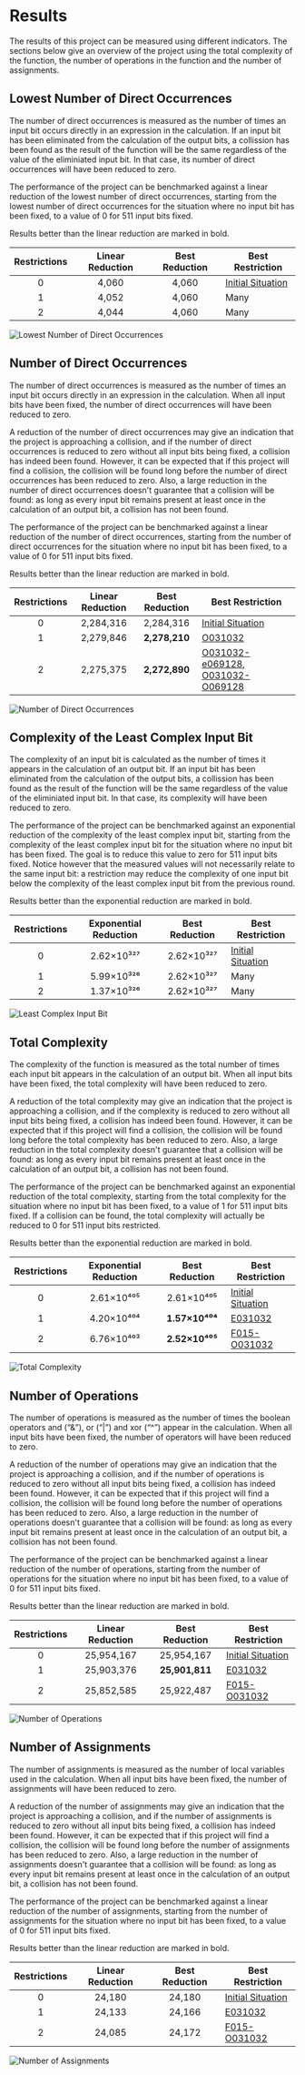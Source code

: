 # Results

The results of this project can be measured using different indicators. The
sections below give an overview of the project using the total complexity of
the function, the number of operations in the function and the number of
assignments.

## Lowest Number of Direct Occurrences

The number of direct occurrences is measured as the number of times an input bit
occurs directly in an expression in the calculation. If an input bit has been
eliminated from the calculation of the output bits, a collission has been found
as the result of the function will be the same regardless of the value of the
eliminiated input bit. In that case, its number of direct occurrences will have
been reduced to zero.

The performance of the project can be benchmarked against a linear reduction of
the lowest number of direct occurrences, starting from the lowest number of
direct occurrences for the situation where no input bit has been fixed, to a
value of 0 for 511 input bits fixed.

Results better than the linear reduction are marked in bold.

| Restrictions | Linear Reduction | Best Reduction | Best Restriction |
|:------------:|:----------------:|:--------------:| ---------------- |
|       0      | 4,060            | 4,060          | [Initial Situation](000/000.md) |
|       1      | 4,052            | 4,060          | Many             |
|       2      | 4,044            | 4,060          | Many             |

![Lowest Number of Direct Occurrences](Lowest_Number_of_Direct_Occurrences.png "Lowest Number of Direct Occurrences")

## Number of Direct Occurrences

The number of direct occurrences is measured as the number of times an input bit
occurs directly in an expression in the calculation. When all input bits have
been fixed, the number of direct occurrences will have been reduced to zero.

A reduction of the number of direct occurrences may give an indication that the
project is approaching a collision, and if the number of direct occurrences is
reduced to zero without all input bits being fixed, a collision has indeed been
found. However, it can be expected that if this project will find a collision,
the collision will be found long before the number of direct occurrences has
been reduced to zero. Also, a large reduction in the number of direct
occurrences doesn't guarantee that a collision will be found: as long as every
input bit remains present at least once in the calculation of an output bit, a
collision has not been found.

The performance of the project can be benchmarked against a linear reduction of
the number of direct occurrences, starting from the number of direct occurrences
for the situation where no input bit has been fixed, to a value of 0 for 511
input bits fixed.

Results better than the linear reduction are marked in bold.

| Restrictions | Linear Reduction | Best Reduction | Best Restriction |
|:------------:|:----------------:|:--------------:| ---------------- |
|       0      | 2,284,316        | 2,284,316      | [Initial Situation](000/000.md) |
|       1      | 2,279,846        | **2,278,210**  | [O031032](001/o031032.md) |
|       2      | 2,275,375        | **2,272,890**  | [O031032-e069128](002/o031032_e069128.md), [O031032-O069128](001/o031032_o069128.md) |

![Number of Direct Occurrences](Number_of_Direct_Occurrences.png "Number of Direct Occurrences")

## Complexity of the Least Complex Input Bit

The complexity of an input bit is calculated as the number of times it appears
in the calculation of an output bit. If an input bit has been eliminated from
the calculation of the output bits, a collission has been found as the result
of the function will be the same regardless of the value of the eliminiated
input bit. In that case, its complexity will have been reduced to zero.

The performance of the project can be benchmarked against an exponential
reduction of the complexity of the least complex input bit, starting from the
complexity of the least complex input bit for the situation where no input bit
has been fixed. The goal is to reduce this value to zero for 511 input bits
fixed. Notice however that the measured values will not necessarily relate to
the same input bit: a restriction may reduce the complexity of one input bit
below the complexity of the least complex input bit from the previous round.

Results better than the exponential reduction are marked in bold.

| Restrictions | Exponential Reduction | Best Reduction | Best Restriction |
|:------------:|:---------------------:|:--------------:| ---------------- |
|       0      | 2.62×10³²⁷            | 2.62×10³²⁷     | [Initial Situation](000/000.md) |
|       1      | 5.99×10³²⁶            | 2.62×10³²⁷     | Many             |
|       2      | 1.37×10³²⁶            | 2.62×10³²⁷     | Many             |

![Least Complex Input Bit](Least_Complex_Input_Bit.png "Least Complex Input Bit")

## Total Complexity

The complexity of the function is measured as the total number of times each
input bit appears in the calculation of an output bit. When all input bits
have been fixed, the total complexity will have been reduced to zero.

A reduction of the total complexity may give an indication that the project
is approaching a collision, and if the complexity is reduced to zero without
all input bits being fixed, a collision has indeed been found. However, it can
be expected that if this project will find a collision, the collision will be
found long before the total complexity has been reduced to zero. Also, a large
reduction in the total complexity doesn't guarantee that a collision will be
found: as long as every input bit remains present at least once in the
calculation of an output bit, a collision has not been found.

The performance of the project can be benchmarked against an exponential
reduction of the total complexity, starting from the total complexity for the
situation where no input bit has been fixed, to a value of 1 for 511 input bits
fixed. If a collision can be found, the total complexity will actually be
reduced to 0 for 511 input bits restricted.

Results better than the exponential reduction are marked in bold.

| Restrictions | Exponential Reduction | Best Reduction | Best Restriction |
|:------------:|:---------------------:|:--------------:| ---------------- |
|       0      | 2.61×10⁴⁰⁵            | 2.61×10⁴⁰⁵     | [Initial Situation](000/000.md) |
|       1      | 4.20×10⁴⁰⁴            | **1.57×10⁴⁰⁴** | [E031032](001/e031032.md) |
|       2      | 6.76×10⁴⁰³            | **2.52×10⁴⁰⁵** | [F015-O031032](002/f015_o031032.md) |

![Total Complexity](Total_Complexity.png "Total Complexity")

## Number of Operations

The number of operations is measured as the number of times the boolean
operators and (“&”), or (“|”) and xor (“^”) appear in the calculation. When all
input bits have been fixed, the number of operators will have been reduced to
zero.

A reduction of the number of operations may give an indication that the project
is approaching a collision, and if the number of operations is reduced to zero
without all input bits being fixed, a collision has indeed been found. However,
it can be expected that if this project will find a collision, the collision
will be found long before the number of operations has been reduced to zero.
Also, a large reduction in the number of operations doesn't guarantee that a
collision will be found: as long as every input bit remains present at least
once in the calculation of an output bit, a collision has not been found.

The performance of the project can be benchmarked against a linear reduction of
the number of operations, starting from the number of operations for the
situation where no input bit has been fixed, to a value of 0 for 511 input bits
fixed.

Results better than the linear reduction are marked in bold.

| Restrictions | Linear Reduction | Best Reduction | Best Restriction |
|:------------:|:----------------:|:--------------:| ---------------- |
|       0      | 25,954,167       | 25,954,167     | [Initial Situation](000/000.md) |
|       1      | 25,903,376       | **25,901,811** | [E031032](001/e031032.md) |
|       2      | 25,852,585       | 25,922,487     | [F015-O031032](002/f015_o031032.md) |

![Number of Operations](Number_of_Operations.png "Number of Operations")

## Number of Assignments

The number of assignments is measured as the number of local variables used in
the calculation. When all input bits have been fixed, the number of assignments
will have been reduced to zero.

A reduction of the number of assignments may give an indication that the project
is approaching a collision, and if the number of assignments is reduced to zero
without all input bits being fixed, a collision has indeed been found. However,
it can be expected that if this project will find a collision, the collision
will be found long before the number of assignments has been reduced to zero.
Also, a large reduction in the number of assignments doesn't guarantee that a
collision will be found: as long as every input bit remains present at least
once in the calculation of an output bit, a collision has not been found.

The performance of the project can be benchmarked against a linear reduction of
the number of assignments, starting from the number of assignments for the
situation where no input bit has been fixed, to a value of 0 for 511 input bits
fixed.

Results better than the linear reduction are marked in bold.

| Restrictions | Linear Reduction | Best Reduction | Best Restriction |
|:------------:|:----------------:|:--------------:| ---------------- |
|       0      | 24,180           | 24,180         | [Initial Situation](000/000.md) |
|       1      | 24,133           | 24,166         | [E031032](001/e031032.md) |
|       2      | 24,085           | 24,172         | [F015-O031032](002/f015_o031032.md) |


![Number of Assignments](Number_of_Assignments.png "Number of Assignments")
